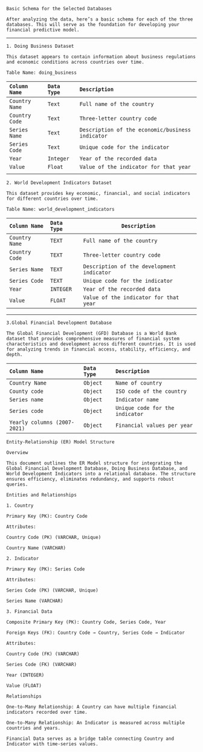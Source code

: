`Basic Schema for the Selected Databases`

`After analyzing the data, here’s a basic schema for each of the three databases. This will serve as the foundation for developing your financial predictive model.`

---

`1. Doing Business Dataset`

`This dataset appears to contain information about business regulations and economic conditions across countries over time.`

`Table Name: doing_business`

| `Column Name` | `Data Type` | `Description` |
| :---- | :---- | :---- |
| `Country Name` | `Text` | `Full name of the country` |
| `Country Code` | `Text` | `Three-letter country code` |
| `Series Name` | `Text` | `Description of the economic/business indicator` |
| `Series Code`  | `Text` | `Unique code for the indicator` |
| `Year` | `Integer` | `Year of the recorded data` |
| `Value` | `Float` | `Value of the indicator for that year` |
|  |  |  |

`2. World Development Indicators Dataset`

`This dataset provides key economic, financial, and social indicators for different countries over time.`

`Table Name: world_development_indicators`

| `Column Name` | `Data Type` | `Description` |
| :---- | :---- | ----- |
| `Country Name`  | `TEXT` | `Full name of the country` |
| `Country Code` | `TEXT` | `Three-letter country code` |
| `Series Name` | `TEXT` | `Description of the development indicator` |
| `Series Code`  | `TEXT` | `Unique code for the indicator` |
| `Year` | `INTEGER`  | `Year of the recorded data` |
| `Value`  | `FLOAT` | `Value of the indicator for that year` |

---

`3.Global Financial Development Database` 

`The Global Financial Development (GFD) Database is a World Bank dataset that provides comprehensive measures of financial system characteristics and development across different countries. It is used for analyzing trends in financial access, stability, efficiency, and depth.`

| `Column Name`  | `Data Type`  | `Description`  |
| :---- | :---- | :---- |
| `Country Name`  | `Object` | `Name of country`  |
| `County code`  | `Object` | `ISO code of the country` |
| `Series name`  | `Object` | `Indicator name`   |
| `Series code`  | `Object` | `Unique code for the indicator`  |
| `Yearly columns (2007-2021)` | `Object`  | `Financial values per year`  |

`Entity-Relationship (ER) Model Structure`

`Overview`

`This document outlines the ER Model structure for integrating the Global Financial Development Database, Doing Business Database, and World Development Indicators into a relational database. The structure ensures efficiency, eliminates redundancy, and supports robust queries.`

`Entities and Relationships`

`1. Country`

`Primary Key (PK): Country Code`

`Attributes:`

`Country Code (PK) (VARCHAR, Unique)`

`Country Name (VARCHAR)`

`2. Indicator`

`Primary Key (PK): Series Code`

`Attributes:`

`Series Code (PK) (VARCHAR, Unique)`

`Series Name (VARCHAR)`

`3. Financial Data`

`Composite Primary Key (PK): Country Code, Series Code, Year`

`Foreign Keys (FK): Country Code → Country, Series Code → Indicator`

`Attributes:`

`Country Code (FK) (VARCHAR)`

`Series Code (FK) (VARCHAR)`

`Year (INTEGER)`

`Value (FLOAT)`

`Relationships`

`One-to-Many Relationship: A Country can have multiple financial indicators recorded over time.`

`One-to-Many Relationship: An Indicator is measured across multiple countries and years.`

`Financial Data serves as a bridge table connecting Country and Indicator with time-series values.`

